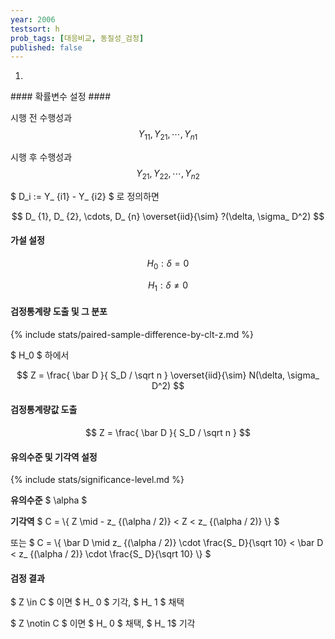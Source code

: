 ```yaml
---
year: 2006
testsort: h
prob_tags: [대응비교, 동질성_검정]
published: false
---
```

1)

<div>
#### 확률변수 설정 ####

시행 전 수행성과 $$ Y_ {11}, Y_ {21}, \cdots, Y_ {n1} $$

시행 후 수행성과 $$ Y_ {21}, Y_ {22}, \cdots, Y_ {n2} $$

$ D_i := Y_ {i1} - Y_ {i2} $ 로 정의하면

$$ D_ {1}, D_ {2}, \cdots, D_ {n} \overset{iid}{\sim} ?(\delta, \sigma_ D^2) $$

#### 가설 설정 ####

$$ H_0 : \delta = 0 $$

$$ H_1 : \delta \ne 0 $$

#### 검정통계량 도출 및 그 분포 ####

{% include stats/paired-sample-difference-by-clt-z.md %}

$ H_0 $ 하에서

$$ Z = \frac{ \bar D }{ S_D / \sqrt n } \overset{iid}{\sim} N(\delta, \sigma_ D^2) $$

#### 검정통계량값 도출 ####

$$ Z = \frac{ \bar D }{ S_D / \sqrt n } $$

#### 유의수준 및 기각역 설정 ####
{% include stats/significance-level.md %}

**유의수준** $ \alpha $

**기각역** $ C = \\{ Z \mid - z_ {(\alpha / 2)} < Z < z_ {(\alpha / 2)} \\} $

또는 $ C = \\{ \bar D \mid  z_ {(\alpha / 2)} \cdot \frac{S_ D}{\sqrt 10} < \bar D < z_ {(\alpha / 2)} \cdot \frac{S_ D}{\sqrt 10} \\} $

#### 검정 결과 ####
$ Z \in C $ 이면 $ H_ 0 $ 기각, $ H_ 1 $ 채택

$ Z \notin C $ 이면 $ H_ 0 $ 채택, $ H_ 1$ 기각

</div>
